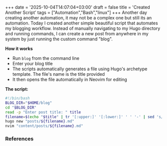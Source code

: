 +++
date = '2025-10-04T14:07:04+03:00'
draft = false
title = 'Created Another Script'
tags = ["Automation","Bash","linux"]
+++
Another day creating another automation, it may not be a complex one but still its an automation. Today I created another simple beautiful script that automates my blogging workflow. Instead of manually navigating to my Hugo directory and running commands, I can create a new post from anywhere in my system by just running the custom command "blog".

**How it works**
- Run `blog` from the command line
- Enter your blog title
- The scripts automatically generates a file using Hugo's archetype template. The file's name is the title provided
- It then opens the file automatically in Neovim for editing

**The script:**

```bash
#!/bin/bash
BLOG_DIR="$HOME/blog"
cd "$BLOG_DIR"
read -p "Enter post title: " title
filename=$(echo "$title" | tr '[:upper:]' '[:lower:]' ' ' '-' | sed 's/[^a-z0-9-]//g')
hugo new "posts/${filename}.md"
nvim "content/posts/${filename}.md"
```

### References

